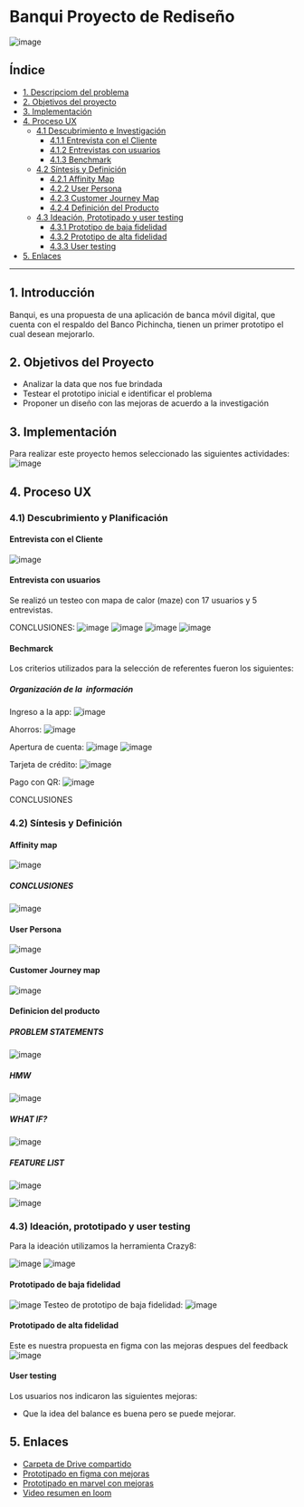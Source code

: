 # Banqui Proyecto de Rediseño
![image](https://github.com/MelissaCcoyllo/lim011-ux-financial-app/blob/master/Imagenes/logo%20banqui.jpg)
## Índice
* [1. Descripciom del problema](#1-introducción)
* [2. Objetivos del proyecto](#2-objetivos-del-proyecto)
* [3. Implementación](#3-implementación)
* [4. Proceso UX](#4-Proceso-UX)
  * [4.1 Descubrimiento e Investigación](###4.1-Descubrimiento-y-Planificación)
    * [4.1.1 Entrevista con el Cliente](####Entrevista-con-el-Cliente)
    * [4.1.2 Entrevistas con usuarios](####Entrevista-con-usuarios)
    * [4.1.3 Benchmark](####Bechmarck)
  * [4.2 Síntesis y Definición](###4.2-Síntesis-y-Definición)
    * [4.2.1 Affinity Map](####Affinity-map)
    * [4.2.2 User Persona](####User-Persona)
    * [4.2.3 Customer Journey Map](####Customer-Journey-map)
    * [4.2.4 Definición del Producto](####Definicion-del-producto)
  * [4.3 Ideación, Prototipado y user testing](###4.3-Ideación,-prototipado-y-user-testing)
    * [4.3.1 Prototipo de baja fidelidad](####Prototipado-de-baja-fidelidad)
    * [4.3.2 Prototipo de alta fidelidad](####Prototipado-de-alta-fidelidad)
    * [4.3.3 User testing](####User-testing)
* [5. Enlaces](#5-enlaces)
  
***
## 1. Introducción
Banqui, es una propuesta de una aplicación de banca móvil digital, que cuenta con el respaldo del Banco Pichincha, tienen un primer prototipo el cual desean mejorarlo.

## 2. Objetivos del Proyecto
- Analizar la data que nos fue brindada
- Testear el prototipo inicial e identificar el problema
- Proponer un diseño con las mejoras de acuerdo a la investigación


## 3. Implementación
Para realizar este proyecto hemos seleccionado las siguientes actividades:
![image](https://github.com/MelissaCcoyllo/lim011-ux-financial-app/blob/master/Imagenes/consideraciones%20tecnicas.png)


## 4. Proceso UX

### 4.1) Descubrimiento y Planificación
#### Entrevista con el Cliente
![image]()

#### Entrevista con usuarios
Se realizó un testeo con mapa de calor (maze) con 17 usuarios y 5 entrevistas.

CONCLUSIONES:
![image](https://github.com/MelissaCcoyllo/lim011-ux-financial-app/blob/master/Imagenes/entrevistaUsuarios1.png)
![image](https://github.com/MelissaCcoyllo/lim011-ux-financial-app/blob/master/Imagenes/entrevistaUsuarios2.png)
![image](https://github.com/MelissaCcoyllo/lim011-ux-financial-app/blob/master/Imagenes/entrevistaUsuarios3.png)
![image](https://github.com/MelissaCcoyllo/lim011-ux-financial-app/blob/master/Imagenes/entrevistaUsuarios4.png)


#### Bechmarck
Los criterios utilizados para la selección de referentes fueron los siguientes:

##### Organización de la  información
Ingreso a la app:
![image](https://github.com/MelissaCcoyllo/lim011-ux-financial-app/blob/master/Imagenes/ingreso%20a%20la%20app.png)

Ahorros:
![image](https://github.com/MelissaCcoyllo/lim011-ux-financial-app/blob/master/Imagenes/ahorros.png)

Apertura de cuenta:
![image](https://github.com/MelissaCcoyllo/lim011-ux-financial-app/blob/master/Imagenes/apertura%20de%20cuenta1.png)
![image](https://github.com/MelissaCcoyllo/lim011-ux-financial-app/blob/master/Imagenes/apertura%20de%20cuenta.png)

Tarjeta de crédito:
![image](https://github.com/MelissaCcoyllo/lim011-ux-financial-app/blob/master/Imagenes/tarjeta%20de%20credito.png)

Pago con QR:
![image](https://github.com/MelissaCcoyllo/lim011-ux-financial-app/blob/master/Imagenes/pago%20con%20QR.png)

CONCLUSIONES


### 4.2) Síntesis y Definición
#### Affinity map
![image]()

##### CONCLUSIONES
![image](https://github.com/MelissaCcoyllo/lim011-ux-financial-app/blob/master/Imagenes/conclusiones%20del%20afinity%20map.jpg)


#### User Persona
![image](https://github.com/MelissaCcoyllo/lim011-ux-financial-app/blob/master/Imagenes/user%20persona.jpg)

#### Customer Journey map
![image]()

#### Definicion del producto

##### PROBLEM STATEMENTS
![image](https://github.com/MelissaCcoyllo/lim011-ux-financial-app/blob/master/Imagenes/PROBLEM%20STATEMENTS.jpg)

##### HMW
![image](https://github.com/MelissaCcoyllo/lim011-ux-financial-app/blob/master/Imagenes/HMW.jpg)

##### WHAT IF?
![image](https://github.com/MelissaCcoyllo/lim011-ux-financial-app/blob/master/Imagenes/WHAT%20IF.jpg)

##### FEATURE LIST
![image](https://github.com/MelissaCcoyllo/lim011-ux-financial-app/blob/master/Imagenes/FEATURE%20LIST.jpg)

![image](https://github.com/MelissaCcoyllo/lim011-ux-financial-app/blob/master/Imagenes/MVP.jpg)

### 4.3) Ideación, prototipado y user testing
Para la ideación utilizamos la herramienta Crazy8:

![image]()
![image]()

#### Prototipado de baja fidelidad
![image]()
Testeo de prototipo de baja fidelidad:
![image]()

#### Prototipado de alta fidelidad

Este es nuestra propuesta en figma con las mejoras despues del feedback
![image]()

#### User testing
Los usuarios nos indicaron las siguientes mejoras:

- Que la idea del balance es buena pero se puede mejorar.


## 5. Enlaces
* [Carpeta de Drive compartido](https://drive.google.com/drive/folders/1IMn8oNwX12JsH-ibtmlFWmbQ2mOV25nB)
* [Prototipado en figma con mejoras](https://www.figma.com/file/muWpukMWzmpbNDAfuDWcv8/S02E01-App-Financiera-(Copy)?node-id=824%3A10954)
* [Prototipado en marvel con mejoras](https://marvelapp.com/project/4684749)
* [Video resumen en loom]()

